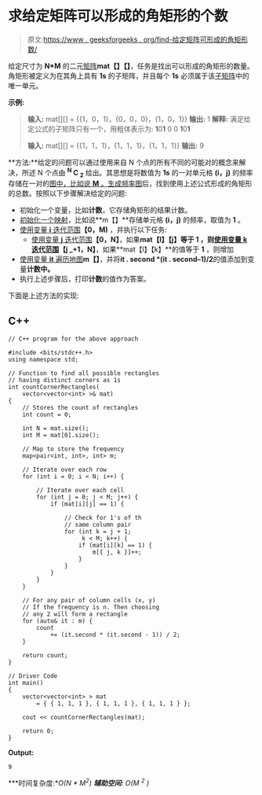 # 求给定矩阵可以形成的角矩形的个数

> 原文:[https://www . geeksforgeeks . org/find-给定矩阵可形成的角矩形数/](https://www.geeksforgeeks.org/find-the-number-of-corner-rectangles-that-can-be-formed-from-given-matrix/)

给定尺寸为 **N*M** 的二元[矩阵](https://www.geeksforgeeks.org/matrix/)**mat【】【】**，任务是找出可以形成的角矩形的数量。角矩形被定义为在其角上具有 **1s** 的子矩阵，并且每个 **1s** 必须属于该[子矩阵](https://www.geeksforgeeks.org/submatrix-sum-queries/)中的唯一单元。

**示例:**

> **输入:** mat[][] = {{1，0，1}，{0，0，0}，{1，0，1}}
> **输出:** 1
> **解释:**
> 满足给定公式的子矩阵只有一个，用粗体表示为:
> **1**0**1**
> 0 0
> **1**0**1**
> 
> **输入:** mat[][] = {{1，1，1}，{1，1，1}，{1，1，1}}
> **输出:** 9

**方法:**给定的问题可以通过使用来自 N 个点的所有不同的可能对的概念来解决，所述 N 个点由 **<sup>N</sup> C <sub>2</sub>** 给出。其思想是将数值为 **1s** 的一对单元格 **(i，j)** 的频率存储在一对的[图中，比如说 **M** 。生成频率](https://www.geeksforgeeks.org/map-pairs-stl/)[图](https://www.geeksforgeeks.org/map-associative-containers-the-c-standard-template-library-stl/)后，找到使用上述公式形成的角矩形的总数。按照以下步骤解决给定的问题:

*   初始化一个变量，比如**计数**，它存储角矩形的结果计数。
*   [初始化一个映射](https://www.geeksforgeeks.org/default-values-in-a-map-in-c-stl/)，比如说**m【】**存储单元格 **(i，j)** 的频率，取值为 **1** 。
*   [使用变量 **i** 迭代范围](https://www.geeksforgeeks.org/range-based-loop-c/)**【0，M)** ，并执行以下任务:
    *   [使用变量 **j** 迭代范围](https://www.geeksforgeeks.org/range-based-loop-c/)**【0，N】**，如果**mat【I】【j】**等于 **1** ，则[使用变量 **k** 迭代范围](https://www.geeksforgeeks.org/range-based-loop-c/)**【j _+1，N】**，如果**mat【I】【k】**的值等于 **1** ，则增加
*   [使用变量 **it** 遍历地图](https://www.geeksforgeeks.org/traversing-a-map-or-unordered_map-in-cpp-stl/)**m【】**，并将**it . second *(it . second–1)/2**的值添加到变量**计数中。**
*   执行上述步骤后，打印**计数**的值作为答案。

下面是上述方法的实现:

## C++

```
// C++ program for the above approach

#include <bits/stdc++.h>
using namespace std;

// Function to find all possible rectangles
// having distinct corners as 1s
int countCornerRectangles(
    vector<vector<int> >& mat)
{
    // Stores the count of rectangles
    int count = 0;

    int N = mat.size();
    int M = mat[0].size();

    // Map to store the frequency
    map<pair<int, int>, int> m;

    // Iterate over each row
    for (int i = 0; i < N; i++) {

        // Iterate over each cell
        for (int j = 0; j < M; j++) {
            if (mat[i][j] == 1) {

                // Check for 1's of th
                // same column pair
                for (int k = j + 1;
                     k < M; k++) {
                    if (mat[i][k] == 1) {
                        m[{ j, k }]++;
                    }
                }
            }
        }
    }

    // For any pair of column cells (x, y)
    // If the frequency is n. Then choosing
    // any 2 will form a rectangle
    for (auto& it : m) {
        count
            += (it.second * (it.second - 1)) / 2;
    }

    return count;
}

// Driver Code
int main()
{
    vector<vector<int> > mat
        = { { 1, 1, 1 }, { 1, 1, 1 }, { 1, 1, 1 } };

    cout << countCornerRectangles(mat);

    return 0;
}
```

**Output:**

```
9

```

***时间复杂度:**O(N * M<sup>2</sup>)*
***辅助空间:** O(M <sup>2</sup> )*